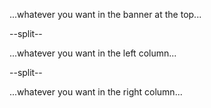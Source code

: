 ...whatever you want in the banner at the top...

--split--

...whatever you want in the left column...

--split--

...whatever you want in the right column...
